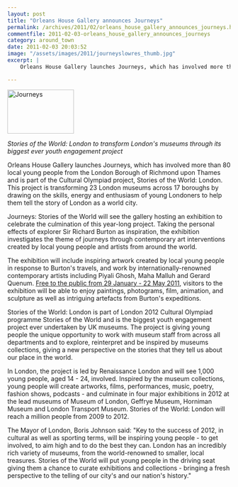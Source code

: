 ```yaml
---
layout: post
title: "Orleans House Gallery announces Journeys"
permalink: /archives/2011/02/orleans_house_gallery_announces_journeys.html
commentfile: 2011-02-03-orleans_house_gallery_announces_journeys
category: around_town
date: 2011-02-03 20:03:52
image: "/assets/images/2011/journeyslowres_thumb.jpg"
excerpt: |
    Orleans House Gallery launches Journeys, which has involved more than 80 local young people from the London Borough of Richmond upon Thames and is part of the Cultural Olympiad project, Stories of the World: London.  This project is transforming 23 London museums across 17 boroughs by drawing on the skills, energy and enthusiasm of young Londoners to help them tell the story of London as a world city.

---
```


<a href="/assets/images/2011/journeyslowres.jpg" title="See larger version of - Journeys"><img src="/assets/images/2011/journeyslowres_thumb.jpg" width="150" height="99" alt="Journeys" class="photo right" /></a>

*Stories of the World: London to transform London's museums through its biggest ever youth engagement project*

Orleans House Gallery launches Journeys, which has involved more than 80 local young people from the London Borough of Richmond upon Thames and is part of the Cultural Olympiad project, Stories of the World: London. This project is transforming 23 London museums across 17 boroughs by drawing on the skills, energy and enthusiasm of young Londoners to help them tell the story of London as a world city.

Journeys: Stories of the World will see the gallery hosting an exhibition to celebrate the culmination of this year-long project. Taking the personal effects of explorer Sir Richard Burton as inspiration, the exhibition investigates the theme of journeys through contemporary art interventions created by local young people and artists from around the world.

The exhibition will include inspiring artwork created by local young people in response to Burton's travels, and work by internationally-renowned contemporary artists including Piyali Ghosh, Maha Malluh and Gerard Quenum. [Free to the public from 29 January - 22 May 2011](/event/show/200705142701), visitors to the exhibition will be able to enjoy paintings, photograms, film, animation, and sculpture as well as intriguing artefacts from Burton's expeditions.

Stories of the World: London is part of London 2012 Cultural Olympiad programme Stories of the World and is the biggest youth engagement project ever undertaken by UK museums. The project is giving young people the unique opportunity to work with museum staff from across all departments and to explore, reinterpret and be inspired by museums collections, giving a new perspective on the stories that they tell us about our place in the world.

In London, the project is led by Renaissance London and will see 1,000 young people, aged 14 - 24, involved. Inspired by the museum collections, young people will create artworks, films, performances, music, poetry, fashion shows, podcasts - and culminate in four major exhibitions in 2012 at the lead museums of Museum of London, Geffrye Museum, Horniman Museum and London Transport Museum. Stories of the World: London will reach a million people from 2009 to 2012.

The Mayor of London, Boris Johnson said: "Key to the success of 2012, in cultural as well as sporting terms, will be inspiring young people - to get involved, to aim high and to do the best they can. London has an incredibly rich variety of museums, from the world-renowned to smaller, local treasures. Stories of the World will put young people in the driving seat giving them a chance to curate exhibitions and collections - bringing a fresh perspective to the telling of our city's and our nation's history."
